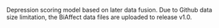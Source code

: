 Depression scoring model based on later data fusion.
Due to Github data size limitation, the BiAffect data files are uploaded to release v1.0.
